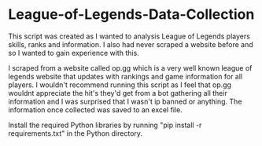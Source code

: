 # League-of-Legends-Data-Collection

This script was created as I wanted to analysis League of Legends players skills, ranks and information. I also had never scraped a website before and so I wanted to gain experience with this.

I scraped from a website called op.gg which is a very well known league of legends website that updates with rankings and game information for all players. I wouldn't recommend running this script as I feel that op.gg wouldnt appreciate the hit's they'd get from a bot gathering all their information and I was surprised that I wasn't ip banned or anything. The information once collected was saved to an excel file.

Install the required Python libraries by running "pip install -r requirements.txt" in the Python directory.
